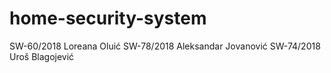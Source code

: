 # home-security-system
SW-60/2018 Loreana Oluić
SW-78/2018 Aleksandar Jovanović
SW-74/2018 Uroš Blagojević
